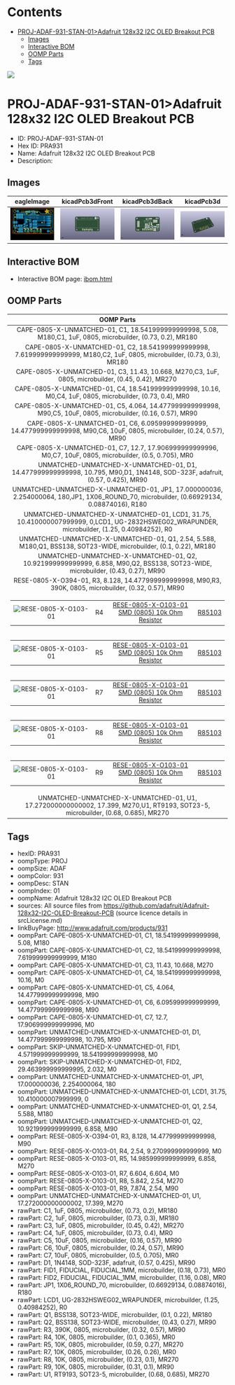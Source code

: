 



Contents
========

* [PROJ-ADAF-931-STAN-01>Adafruit 128x32 I2C OLED Breakout PCB](#proj-adaf-931-stan-01adafruit-128x32-i2c-oled-breakout-pcb)
	* [Images](#images)
	* [Interactive BOM](#interactive-bom)
	* [OOMP Parts](#oomp-parts)
	* [Tags](#tags)
  
![][im]
# PROJ-ADAF-931-STAN-01>Adafruit 128x32 I2C OLED Breakout PCB

- ID: PROJ-ADAF-931-STAN-01
- Hex ID: PRA931
- Name: Adafruit 128x32 I2C OLED Breakout PCB
- Description: 

## Images
  
  

|eagleImage|kicadPcb3dFront|kicadPcb3dBack|kicadPcb3d|
| :---: | :---: | :---: | :---: |
|[![eagleImage](eagleImage_140.png)](eagleImage_600.png)|[![kicadPcb3dFront](kicadPcb3dFront_140.png)](kicadPcb3dFront_600.png)|[![kicadPcb3dBack](kicadPcb3dBack_140.png)](kicadPcb3dBack_600.png)|[![kicadPcb3d](kicadPcb3d_140.png)](kicadPcb3d_600.png)|

## Interactive BOM

- Interactive BOM page: [ibom.html](kicad/bom/ibom.html)

## OOMP Parts
  

|OOMP Parts|
| :---: |
|CAPE-0805-X-UNMATCHED-01, C1, 18.541999999999998, 5.08, M180,C1, 1uF, 0805, microbuilder, (0.73, 0.2), MR180|
|CAPE-0805-X-UNMATCHED-01, C2, 18.541999999999998, 7.619999999999999, M180,C2, 1uF, 0805, microbuilder, (0.73, 0.3), MR180|
|CAPE-0805-X-UNMATCHED-01, C3, 11.43, 10.668, M270,C3, 1uF, 0805, microbuilder, (0.45, 0.42), MR270|
|CAPE-0805-X-UNMATCHED-01, C4, 18.541999999999998, 10.16, M0,C4, 1uF, 0805, microbuilder, (0.73, 0.4), MR0|
|CAPE-0805-X-UNMATCHED-01, C5, 4.064, 14.477999999999998, M90,C5, 10uF, 0805, microbuilder, (0.16, 0.57), MR90|
|CAPE-0805-X-UNMATCHED-01, C6, 6.095999999999999, 14.477999999999998, M90,C6, 10uF, 0805, microbuilder, (0.24, 0.57), MR90|
|CAPE-0805-X-UNMATCHED-01, C7, 12.7, 17.906999999999996, M0,C7, 10uF, 0805, microbuilder, (0.5, 0.705), MR0|
|UNMATCHED-UNMATCHED-X-UNMATCHED-01, D1, 14.477999999999998, 10.795, M90,D1, 1N4148, SOD-323F, adafruit, (0.57, 0.425), MR90|
|UNMATCHED-UNMATCHED-X-UNMATCHED-01, JP1, 17.000000036, 2.254000064, 180,JP1, 1X06_ROUND_70, microbuilder, (0.66929134, 0.08874016), R180|
|UNMATCHED-UNMATCHED-X-UNMATCHED-01, LCD1, 31.75, 10.410000007999999, 0,LCD1, UG-2832HSWEG02_WRAPUNDER, microbuilder, (1.25, 0.40984252), R0|
|UNMATCHED-UNMATCHED-X-UNMATCHED-01, Q1, 2.54, 5.588, M180,Q1, BSS138, SOT23-WIDE, microbuilder, (0.1, 0.22), MR180|
|UNMATCHED-UNMATCHED-X-UNMATCHED-01, Q2, 10.921999999999999, 6.858, M90,Q2, BSS138, SOT23-WIDE, microbuilder, (0.43, 0.27), MR90|
|RESE-0805-X-O394-01, R3, 8.128, 14.477999999999998, M90,R3, 390K, 0805, microbuilder, (0.32, 0.57), MR90|
|<table><tr><td>![RESE-0805-X-O103-01](https://raw.githubusercontent.com/oomlout/oomlout_OOMP_parts/main/RESE-0805-X-O103-01/image_140.jpg)</td><td> R4</td><td>[RESE-0805-X-O103-01<br>SMD (0805) 10k Ohm Resistor](https://github.com/oomlout/oomlout_OOMP_parts/tree/main/RESE-0805-X-O103-01/)</td><td>[R85103](https://github.com/oomlout/oomlout_OOMP_parts/tree/main/RESE-0805-X-O103-01/)</td></tr></table>|
|<table><tr><td>![RESE-0805-X-O103-01](https://raw.githubusercontent.com/oomlout/oomlout_OOMP_parts/main/RESE-0805-X-O103-01/image_140.jpg)</td><td> R5</td><td>[RESE-0805-X-O103-01<br>SMD (0805) 10k Ohm Resistor](https://github.com/oomlout/oomlout_OOMP_parts/tree/main/RESE-0805-X-O103-01/)</td><td>[R85103](https://github.com/oomlout/oomlout_OOMP_parts/tree/main/RESE-0805-X-O103-01/)</td></tr></table>|
|<table><tr><td>![RESE-0805-X-O103-01](https://raw.githubusercontent.com/oomlout/oomlout_OOMP_parts/main/RESE-0805-X-O103-01/image_140.jpg)</td><td> R7</td><td>[RESE-0805-X-O103-01<br>SMD (0805) 10k Ohm Resistor](https://github.com/oomlout/oomlout_OOMP_parts/tree/main/RESE-0805-X-O103-01/)</td><td>[R85103](https://github.com/oomlout/oomlout_OOMP_parts/tree/main/RESE-0805-X-O103-01/)</td></tr></table>|
|<table><tr><td>![RESE-0805-X-O103-01](https://raw.githubusercontent.com/oomlout/oomlout_OOMP_parts/main/RESE-0805-X-O103-01/image_140.jpg)</td><td> R8</td><td>[RESE-0805-X-O103-01<br>SMD (0805) 10k Ohm Resistor](https://github.com/oomlout/oomlout_OOMP_parts/tree/main/RESE-0805-X-O103-01/)</td><td>[R85103](https://github.com/oomlout/oomlout_OOMP_parts/tree/main/RESE-0805-X-O103-01/)</td></tr></table>|
|<table><tr><td>![RESE-0805-X-O103-01](https://raw.githubusercontent.com/oomlout/oomlout_OOMP_parts/main/RESE-0805-X-O103-01/image_140.jpg)</td><td> R9</td><td>[RESE-0805-X-O103-01<br>SMD (0805) 10k Ohm Resistor](https://github.com/oomlout/oomlout_OOMP_parts/tree/main/RESE-0805-X-O103-01/)</td><td>[R85103](https://github.com/oomlout/oomlout_OOMP_parts/tree/main/RESE-0805-X-O103-01/)</td></tr></table>|
|UNMATCHED-UNMATCHED-X-UNMATCHED-01, U1, 17.272000000000002, 17.399, M270,U1, RT9193, SOT23-5, microbuilder, (0.68, 0.685), MR270|

## Tags

- hexID: PRA931
- oompType: PROJ
- oompSize: ADAF
- oompColor: 931
- oompDesc: STAN
- oompIndex: 01
- oompName: Adafruit 128x32 I2C OLED Breakout PCB
- sources: All source files from https://github.com/adafruit/Adafruit-128x32-I2C-OLED-Breakout-PCB (source licence details in srcLicense.md)
- linkBuyPage: http://www.adafruit.com/products/931
- oompPart: CAPE-0805-X-UNMATCHED-01, C1, 18.541999999999998, 5.08, M180
- oompPart: CAPE-0805-X-UNMATCHED-01, C2, 18.541999999999998, 7.619999999999999, M180
- oompPart: CAPE-0805-X-UNMATCHED-01, C3, 11.43, 10.668, M270
- oompPart: CAPE-0805-X-UNMATCHED-01, C4, 18.541999999999998, 10.16, M0
- oompPart: CAPE-0805-X-UNMATCHED-01, C5, 4.064, 14.477999999999998, M90
- oompPart: CAPE-0805-X-UNMATCHED-01, C6, 6.095999999999999, 14.477999999999998, M90
- oompPart: CAPE-0805-X-UNMATCHED-01, C7, 12.7, 17.906999999999996, M0
- oompPart: UNMATCHED-UNMATCHED-X-UNMATCHED-01, D1, 14.477999999999998, 10.795, M90
- oompPart: SKIP-UNMATCHED-X-UNMATCHED-01, FID1, 4.571999999999999, 18.541999999999998, M0
- oompPart: SKIP-UNMATCHED-X-UNMATCHED-01, FID2, 29.463999999999995, 2.032, M0
- oompPart: UNMATCHED-UNMATCHED-X-UNMATCHED-01, JP1, 17.000000036, 2.254000064, 180
- oompPart: UNMATCHED-UNMATCHED-X-UNMATCHED-01, LCD1, 31.75, 10.410000007999999, 0
- oompPart: UNMATCHED-UNMATCHED-X-UNMATCHED-01, Q1, 2.54, 5.588, M180
- oompPart: UNMATCHED-UNMATCHED-X-UNMATCHED-01, Q2, 10.921999999999999, 6.858, M90
- oompPart: RESE-0805-X-O394-01, R3, 8.128, 14.477999999999998, M90
- oompPart: RESE-0805-X-O103-01, R4, 2.54, 9.270999999999999, M0
- oompPart: RESE-0805-X-O103-01, R5, 14.985999999999999, 6.858, M270
- oompPart: RESE-0805-X-O103-01, R7, 6.604, 6.604, M0
- oompPart: RESE-0805-X-O103-01, R8, 5.842, 2.54, M270
- oompPart: RESE-0805-X-O103-01, R9, 7.874, 2.54, M90
- oompPart: UNMATCHED-UNMATCHED-X-UNMATCHED-01, U1, 17.272000000000002, 17.399, M270
- rawPart: C1, 1uF, 0805, microbuilder, (0.73, 0.2), MR180
- rawPart: C2, 1uF, 0805, microbuilder, (0.73, 0.3), MR180
- rawPart: C3, 1uF, 0805, microbuilder, (0.45, 0.42), MR270
- rawPart: C4, 1uF, 0805, microbuilder, (0.73, 0.4), MR0
- rawPart: C5, 10uF, 0805, microbuilder, (0.16, 0.57), MR90
- rawPart: C6, 10uF, 0805, microbuilder, (0.24, 0.57), MR90
- rawPart: C7, 10uF, 0805, microbuilder, (0.5, 0.705), MR0
- rawPart: D1, 1N4148, SOD-323F, adafruit, (0.57, 0.425), MR90
- rawPart: FID1, FIDUCIAL, FIDUCIAL_1MM, microbuilder, (0.18, 0.73), MR0
- rawPart: FID2, FIDUCIAL, FIDUCIAL_1MM, microbuilder, (1.16, 0.08), MR0
- rawPart: JP1, 1X06_ROUND_70, microbuilder, (0.66929134, 0.08874016), R180
- rawPart: LCD1, UG-2832HSWEG02_WRAPUNDER, microbuilder, (1.25, 0.40984252), R0
- rawPart: Q1, BSS138, SOT23-WIDE, microbuilder, (0.1, 0.22), MR180
- rawPart: Q2, BSS138, SOT23-WIDE, microbuilder, (0.43, 0.27), MR90
- rawPart: R3, 390K, 0805, microbuilder, (0.32, 0.57), MR90
- rawPart: R4, 10K, 0805, microbuilder, (0.1, 0.365), MR0
- rawPart: R5, 10K, 0805, microbuilder, (0.59, 0.27), MR270
- rawPart: R7, 10K, 0805, microbuilder, (0.26, 0.26), MR0
- rawPart: R8, 10K, 0805, microbuilder, (0.23, 0.1), MR270
- rawPart: R9, 10K, 0805, microbuilder, (0.31, 0.1), MR90
- rawPart: U1, RT9193, SOT23-5, microbuilder, (0.68, 0.685), MR270



[im]: kicadPcb3d_450.png
